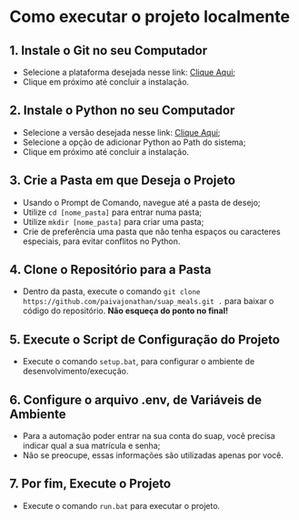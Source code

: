 # Como executar o projeto localmente
## 1. Instale o Git no seu Computador
- Selecione a plataforma desejada nesse link: [Clique Aqui](https://git-scm.com/downloads);
- Clique em próximo até concluir a instalação.
## 2. Instale o Python no seu Computador
- Selecione a versão desejada nesse link: [Clique Aqui](https://www.python.org/downloads/);
- Selecione a opção de adicionar Python ao Path do sistema;
- Clique em próximo até concluir a instalação.
## 3. Crie a Pasta em que Deseja o Projeto
- Usando o Prompt de Comando, navegue até a pasta de desejo;
- Utilize `cd [nome_pasta]` para entrar numa pasta;
- Utilize `mkdir [nome_pasta]` para criar uma pasta;
- Crie de preferência uma pasta que não tenha espaços ou caracteres especiais, para evitar conflitos no Python.
## 4. Clone o Repositório para a Pasta
- Dentro da pasta, execute o comando `git clone https://github.com/paivajonathan/suap_meals.git .` para baixar o código do repositório. **Não esqueça do ponto no final!**
## 5. Execute o Script de Configuração do Projeto
- Execute o comando `setup.bat`, para configurar o ambiente de desenvolvimento/execução.
## 6. Configure o arquivo .env, de Variáveis de Ambiente
- Para a automação poder entrar na sua conta do suap, você precisa indicar qual a sua matrícula e senha;
- Não se preocupe, essas informações são utilizadas apenas por você.
## 7. Por fim, Execute o Projeto
- Execute o comando `run.bat` para executar o projeto.